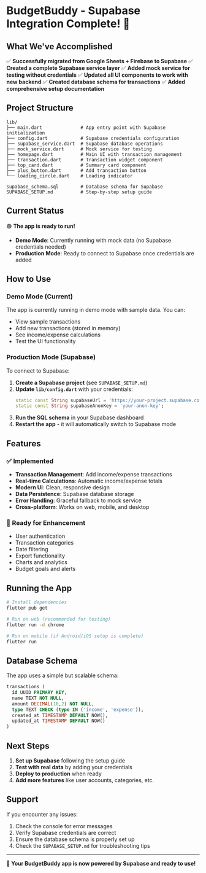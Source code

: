 # BudgetBuddy - Supabase Integration Complete! 🎉

## What We've Accomplished

✅ **Successfully migrated from Google Sheets + Firebase to Supabase**
✅ **Created a complete Supabase service layer**
✅ **Added mock service for testing without credentials**
✅ **Updated all UI components to work with new backend**
✅ **Created database schema for transactions**
✅ **Added comprehensive setup documentation**

## Project Structure

```
lib/
├── main.dart              # App entry point with Supabase initialization
├── config.dart            # Supabase credentials configuration
├── supabase_service.dart  # Supabase database operations
├── mock_service.dart      # Mock service for testing
├── homepage.dart          # Main UI with transaction management
├── transaction.dart       # Transaction widget component
├── top_card.dart          # Summary card component
├── plus_button.dart       # Add transaction button
└── loading_circle.dart    # Loading indicator

supabase_schema.sql        # Database schema for Supabase
SUPABASE_SETUP.md          # Step-by-step setup guide
```

## Current Status

🟢 **The app is ready to run!**

- **Demo Mode**: Currently running with mock data (no Supabase credentials needed)
- **Production Mode**: Ready to connect to Supabase once credentials are added

## How to Use

### Demo Mode (Current)
The app is currently running in demo mode with sample data. You can:
- View sample transactions
- Add new transactions (stored in memory)
- See income/expense calculations
- Test the UI functionality

### Production Mode (Supabase)
To connect to Supabase:

1. **Create a Supabase project** (see `SUPABASE_SETUP.md`)
2. **Update `lib/config.dart`** with your credentials:
   ```dart
   static const String supabaseUrl = 'https://your-project.supabase.co';
   static const String supabaseAnonKey = 'your-anon-key';
   ```
3. **Run the SQL schema** in your Supabase dashboard
4. **Restart the app** - it will automatically switch to Supabase mode

## Features

### ✅ Implemented
- **Transaction Management**: Add income/expense transactions
- **Real-time Calculations**: Automatic income/expense totals
- **Modern UI**: Clean, responsive design
- **Data Persistence**: Supabase database storage
- **Error Handling**: Graceful fallback to mock service
- **Cross-platform**: Works on web, mobile, and desktop

### 🔄 Ready for Enhancement
- User authentication
- Transaction categories
- Date filtering
- Export functionality
- Charts and analytics
- Budget goals and alerts

## Running the App

```bash
# Install dependencies
flutter pub get

# Run on web (recommended for testing)
flutter run -d chrome

# Run on mobile (if Android/iOS setup is complete)
flutter run
```

## Database Schema

The app uses a simple but scalable schema:

```sql
transactions (
  id UUID PRIMARY KEY,
  name TEXT NOT NULL,
  amount DECIMAL(10,2) NOT NULL,
  type TEXT CHECK (type IN ('income', 'expense')),
  created_at TIMESTAMP DEFAULT NOW(),
  updated_at TIMESTAMP DEFAULT NOW()
)
```

## Next Steps

1. **Set up Supabase** following the setup guide
2. **Test with real data** by adding your credentials
3. **Deploy to production** when ready
4. **Add more features** like user accounts, categories, etc.

## Support

If you encounter any issues:
1. Check the console for error messages
2. Verify Supabase credentials are correct
3. Ensure the database schema is properly set up
4. Check the `SUPABASE_SETUP.md` for troubleshooting tips

---

**🎉 Your BudgetBuddy app is now powered by Supabase and ready to use!** 
